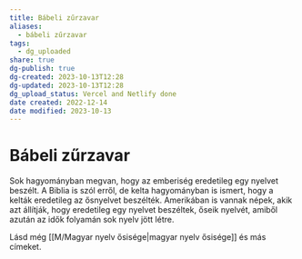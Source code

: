 ```yaml
---
title: Bábeli zűrzavar
aliases:
  - bábeli zűrzavar
tags:
  - dg_uploaded
share: true
dg-publish: true
dg-created: 2023-10-13T12:28
dg-updated: 2023-10-13T12:28
dg_upload_status: Vercel and Netlify done
date created: 2022-12-14
date modified: 2023-10-13
---
```


# Bábeli zűrzavar

Sok hagyományban megvan, hogy az emberiség eredetileg egy nyelvet beszélt. A Biblia is szól erről, de kelta hagyományban is ismert, hogy a kelták eredetileg az ősnyelvet beszélték. Amerikában is vannak népek, akik azt állítják, hogy eredetileg egy nyelvet beszéltek, őseik nyelvét, amiből azután az idők folyamán sok nyelv jött létre.  

Lásd még [[M/Magyar nyelv ősisége\|magyar nyelv ősisége]] és más címeket.  